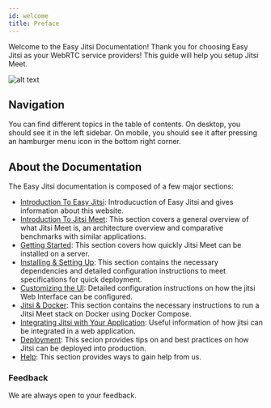 ```yaml
---
id: welcome
title: Preface
---
```


<head>  <meta name="description" content="The Only Website You Will need to deploy Jitsi"></meta></head>

<meta name="google-site-verification" content="8jJyJRNrGWnaAJIj3QADhjGestgjM4SzDSvdovQ986U" />

Welcome to the Easy Jitsi Documentation!
Thank you for choosing Easy Jitsi as your WebRTC service providers!
This guide will help you setup Jitsi Meet.

![alt text](https://i.giphy.com/media/L00TeZBMo2utPz7AT1/giphy.webp "Welcome")

## Navigation

You can find different topics in the table of contents. On desktop, you should see it in the left sidebar. On mobile, you should see it after pressing an hamburger menu icon in the bottom right corner.

## About the Documentation

The Easy Jitsi documentation is composed of a few major sections:

- [Introduction To Easy Jitsi](http://docs.easyjitsi.com/docs/intro): Introducuction of Easy Jitsi and gives information about this website.
- [Introduction To Jitsi Meet](http://docs.easyjitsi.com/docs/introtojitsi): This section covers a general overview of what Jitsi Meet is, an architecture overview and comparative benchmarks with similar applications.
- [Getting Started](http://docs.easyjitsi.com/docs/gettingstarted): This section covers how quickly Jitsi Meet can be installed on a server.
- [Installing & Setting Up](http://docs.easyjitsi.com/docs/installingdep): This section contains the necessary dependencies and detailed configuration instructions to meet specifications for quick deployment.
- [Customizing the UI](http://docs.easyjitsi.com/docs/jitsiui): Detailed configuration instructions on how the jitsi Web Interface can be configured.
- [Jitsi & Docker](http://docs.easyjitsi.com/docs/docker): This section contains the necessary instructions to run a Jitsi Meet stack on Docker using Docker Compose.
- [Integrating Jitsi with Your Application](http://docs.easyjitsi.com/docs/iframe): Useful information of how jitsi can be integrated in a web application.
- [Deployment](http://docs.easyjitsi.com/docs/tips): This secion provides tips on and best practices on how Jitsi can be deployed into production.
- [Help](http://docs.easyjitsi.com/docs/help): This section provides ways to gain help from us.

### Feedback

We are always open to your feedback.
